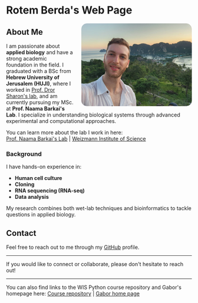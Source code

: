 # Rotem Berda's Web Page

<div style="float: right; margin-left: 20px; border-radius: 15px; overflow: hidden;">
  <img src="my_image.jpeg" width="300" style="border-radius: 15px;"/>
</div>

## About Me
I am passionate about **applied biology** and have a strong academic foundation in the field. I graduated with a BSc from **Hebrew University of Jerusalem (HUJI)**, where I worked in [Prof. Dror Sharon's lab](https://drorsharon1.wixsite.com/the-sharon-lab), and am currently pursuing my MSc. at **Prof. Naama Barkai's Lab**. I specialize in understanding biological systems through advanced experimental and computational approaches.

You can learn more about the lab I work in here:  
[Prof. Naama Barkai's Lab](https://barkailab.wixsite.com/barkai) | [Weizmann Institute of Science](https://www.weizmann.ac.il/pages/)

### Background
I have hands-on experience in:
- **Human cell culture**  
- **Cloning**  
- **RNA sequencing (RNA-seq)**  
- **Data analysis**  

My research combines both wet-lab techniques and bioinformatics to tackle questions in applied biology.

## Contact
Feel free to reach out to me through my [GitHub](https://github.com/rotemberda) profile.


---

If you would like to connect or collaborate, please don't hesitate to reach out!

---
You can also find links to the WIS Python course repository and Gabor's homepage here:
[Course repository](https://github.com/szabgab/wis-python-course-2024-11) | [Gabor home page](https://szabgab.com/)
